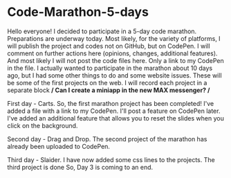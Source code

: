 # Code-Marathon-5-days
Hello everyone!
I decided to participate in a 5-day code marathon. Preparations are underway today.
Most likely, for the variety of platforms, I will publish the project and codes not on GitHub, but on CodePen. I will comment on further actions here (opinions, changes, additional features).
And most likely I will not post the code files here. Only a link to my CodePen in the file.
I actually wanted to participate in the marathon about 10 days ago, but I had some other things to do and some website issues.
These will be some of the first projects on the web. I will record each project in a separate block
**/
Can I create a miniapp in the new MAX messenger?
/**

  First day - Сarts.
So, the first marathon project has been completed!
I've added a file with a link to my CodePen. I'll post a feature on CodePen later.
I've added an additional feature that allows you to reset the slides when you click on the background.

  Second day - Drag and Drop.
The second project of the marathon has already been uploaded to CodePen.

  Third day - Slaider.
I have now added some css lines to the projects.
The third project is done
So, Day 3 is coming to an end.
